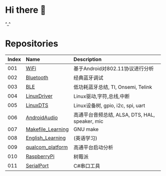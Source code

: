 # Hi there 👋
^_^
# Repositories
|Index|Name|Description|
|:-----|:----|:--------|
|001|[WiFi](https://github.com/SuperTao/WiFi)|基于Android对802.11协议进行分析|
|002|[Bluetooth](https://github.com/SuperTao/Bluetooth)|经典蓝牙调试|
|003|[BLE](https://github.com/SuperTao/Bluetooth/blob/master/doc/BLE_analyse.md)|低功耗蓝牙总结, TI, Onsemi, Telink|
|004|[LinuxDriver](https://github.com/SuperTao/LinuxDriver)|Linux驱动,字符,总线,中断|
|005|[LinuxDTS](https://github.com/SuperTao/LinuxDTS)|Linux设备树, gpio, i2c, spi, uart|
|006|[AndroidAudio](https://github.com/SuperTao/AndroidAudio)|高通平台音频总结, ALSA, DTS, HAL, speaker, mic|
|007|[Makefile_Learning](https://github.com/SuperTao/Makefile_Learning)|GNU make|
|008|[English_Learning](https://github.com/SuperTao/English_Learning)|(英语学习)|
|009|[qualcom_platform](https://github.com/SuperTao/qualcomm_platform_analyse)|高通平台启动分析|
|010|[RaspberryPi](https://github.com/SuperTao/RaspberryPi)|树莓派|
|011|[SerialPort](https://github.com/SuperTao/SerialPortW)|C#串口工具|
<!--
**SuperTao/SuperTao** is a ✨ _special_ ✨ repository because its `README.md` (this file) appears on your GitHub profile.

Here are some ideas to get you started:

- 🔭 I’m currently working on ...
- 🌱 I’m currently learning ...
- 👯 I’m looking to collaborate on ...
- 🤔 I’m looking for help with ...
- 💬 Ask me about ...
- 📫 How to reach me: ...
- 😄 Pronouns: ...
- ⚡ Fun fact: ...
-->
